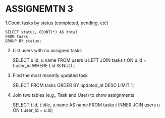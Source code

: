 # ASSIGNEMTN 3

1.Count tasks by status (completed, pending, etc)

    SELECT status, COUNT(*) AS total
    FROM tasks
    GROUP BY status;

2. List users with no assigned tasks

   SELECT u.id, u.name
   FROM users u
   LEFT JOIN tasks t ON u.id = t.user_id
   WHERE t.id IS NULL;

3. Find the most recently updated task

   SELECT
   FROM tasks
   ORDER BY updated_at DESC
   LIMIT 1;

4. Join two tables (e.g., Task and User) to show assignments

   SELECT t.id, t.title, u.name AS name
   FROM tasks t
   INNER JOIN users u ON t.user_id = u.id;
